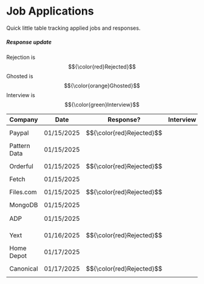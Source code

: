 # Job Applications
Quick little table tracking applied jobs and responses.

##### Response update
Rejection is $${\color{red}Rejected}$$
Ghosted is $${\color{orange}Ghosted}$$
Interview is $${\color{green}Interview}$$

| Company      | Date       | Response?                  | Interview | Offer | Link? |                                                                         |
| ------------ | ---------- | -------------------------- | --------- | ----- | ----- | ----------------------------------------------------------------------- |
| Paypal       | 01/15/2025 | $${\color{red}Rejected}$$  |           |       |       |                                                                         |
| Pattern Data | 01/15/2025 |                            |           |       |       |                                                                         |
| Orderful     | 01/15/2025 | $${\color{red}Rejected}$$  |           |       |       |                                                                         |
| Fetch        | 01/15/2025 |                            |           |       |       |                                                                         |
| Files.com    | 01/15/2025 | $${\color{red}Rejected}$$  |           |       |       |                                                                         |
| MongoDB      | 01/15/2025 |                            |           |       |       |                                                                         |
| ADP          | 01/15/2025 |                            |           |       |       | https://tech.adp.com/en/jobs/5001094353006/associate-platform-engineer/ |
| Yext         | 01/16/2025 | $${\color{red}Rejected}$$  |           |       |       |                                                                         |
| Home Depot   | 01/17/2025 |                            |           |       |       | https://homedepot.wd5.myworkdayjobs.com/en-US/CareerDepot/userHome      |
| Canonical    | 01/17/2025 |  $${\color{red}Rejected}$$ |           |       |       | https://boards.greenhouse.io/canonicaljobs/jobs/6549805                 |

